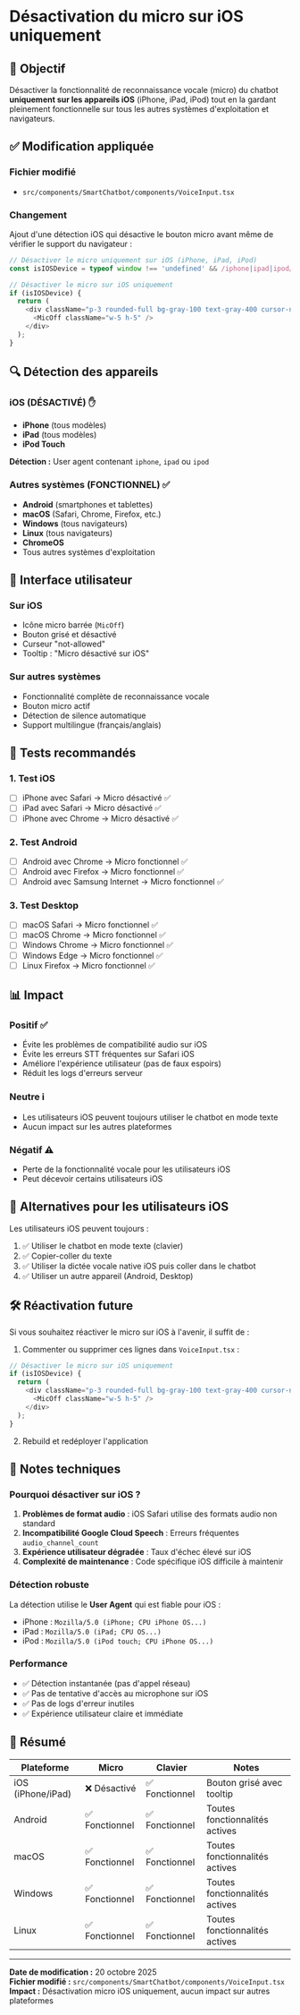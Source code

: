 # Désactivation du micro sur iOS uniquement

## 🎯 Objectif

Désactiver la fonctionnalité de reconnaissance vocale (micro) du chatbot **uniquement sur les appareils iOS** (iPhone, iPad, iPod) tout en la gardant pleinement fonctionnelle sur tous les autres systèmes d'exploitation et navigateurs.

## ✅ Modification appliquée

### Fichier modifié
- `src/components/SmartChatbot/components/VoiceInput.tsx`

### Changement
Ajout d'une détection iOS qui désactive le bouton micro avant même de vérifier le support du navigateur :

```typescript
// Désactiver le micro uniquement sur iOS (iPhone, iPad, iPod)
const isIOSDevice = typeof window !== 'undefined' && /iphone|ipad|ipod/i.test(navigator.userAgent);

// Désactiver le micro sur iOS uniquement
if (isIOSDevice) {
  return (
    <div className="p-3 rounded-full bg-gray-100 text-gray-400 cursor-not-allowed" title="Micro désactivé sur iOS">
      <MicOff className="w-5 h-5" />
    </div>
  );
}
```

## 🔍 Détection des appareils

### iOS (DÉSACTIVÉ) ✋
- **iPhone** (tous modèles)
- **iPad** (tous modèles)
- **iPod Touch**

**Détection :** User agent contenant `iphone`, `ipad` ou `ipod`

### Autres systèmes (FONCTIONNEL) ✅
- **Android** (smartphones et tablettes)
- **macOS** (Safari, Chrome, Firefox, etc.)
- **Windows** (tous navigateurs)
- **Linux** (tous navigateurs)
- **ChromeOS**
- Tous autres systèmes d'exploitation

## 🎨 Interface utilisateur

### Sur iOS
- Icône micro barrée (`MicOff`)
- Bouton grisé et désactivé
- Curseur "not-allowed"
- Tooltip : "Micro désactivé sur iOS"

### Sur autres systèmes
- Fonctionnalité complète de reconnaissance vocale
- Bouton micro actif
- Détection de silence automatique
- Support multilingue (français/anglais)

## 🧪 Tests recommandés

### 1. Test iOS
- [ ] iPhone avec Safari → Micro désactivé ✅
- [ ] iPad avec Safari → Micro désactivé ✅
- [ ] iPhone avec Chrome → Micro désactivé ✅

### 2. Test Android
- [ ] Android avec Chrome → Micro fonctionnel ✅
- [ ] Android avec Firefox → Micro fonctionnel ✅
- [ ] Android avec Samsung Internet → Micro fonctionnel ✅

### 3. Test Desktop
- [ ] macOS Safari → Micro fonctionnel ✅
- [ ] macOS Chrome → Micro fonctionnel ✅
- [ ] Windows Chrome → Micro fonctionnel ✅
- [ ] Windows Edge → Micro fonctionnel ✅
- [ ] Linux Firefox → Micro fonctionnel ✅

## 📊 Impact

### Positif ✅
- Évite les problèmes de compatibilité audio sur iOS
- Évite les erreurs STT fréquentes sur Safari iOS
- Améliore l'expérience utilisateur (pas de faux espoirs)
- Réduit les logs d'erreurs serveur

### Neutre ℹ️
- Les utilisateurs iOS peuvent toujours utiliser le chatbot en mode texte
- Aucun impact sur les autres plateformes

### Négatif ⚠️
- Perte de la fonctionnalité vocale pour les utilisateurs iOS
- Peut décevoir certains utilisateurs iOS

## 🔄 Alternatives pour les utilisateurs iOS

Les utilisateurs iOS peuvent toujours :
1. ✅ Utiliser le chatbot en mode texte (clavier)
2. ✅ Copier-coller du texte
3. ✅ Utiliser la dictée vocale native iOS puis coller dans le chatbot
4. ✅ Utiliser un autre appareil (Android, Desktop)

## 🛠️ Réactivation future

Si vous souhaitez réactiver le micro sur iOS à l'avenir, il suffit de :

1. Commenter ou supprimer ces lignes dans `VoiceInput.tsx` :
```typescript
// Désactiver le micro sur iOS uniquement
if (isIOSDevice) {
  return (
    <div className="p-3 rounded-full bg-gray-100 text-gray-400 cursor-not-allowed" title="Micro désactivé sur iOS">
      <MicOff className="w-5 h-5" />
    </div>
  );
}
```

2. Rebuild et redéployer l'application

## 📝 Notes techniques

### Pourquoi désactiver sur iOS ?

1. **Problèmes de format audio** : iOS Safari utilise des formats audio non standard
2. **Incompatibilité Google Cloud Speech** : Erreurs fréquentes `audio_channel_count`
3. **Expérience utilisateur dégradée** : Taux d'échec élevé sur iOS
4. **Complexité de maintenance** : Code spécifique iOS difficile à maintenir

### Détection robuste

La détection utilise le **User Agent** qui est fiable pour iOS :
- iPhone : `Mozilla/5.0 (iPhone; CPU iPhone OS...)`
- iPad : `Mozilla/5.0 (iPad; CPU OS...)`
- iPod : `Mozilla/5.0 (iPod touch; CPU iPhone OS...)`

### Performance

- ✅ Détection instantanée (pas d'appel réseau)
- ✅ Pas de tentative d'accès au microphone sur iOS
- ✅ Pas de logs d'erreur inutiles
- ✅ Expérience utilisateur claire et immédiate

## 🎯 Résumé

| Plateforme | Micro | Clavier | Notes |
|------------|-------|---------|-------|
| iOS (iPhone/iPad) | ❌ Désactivé | ✅ Fonctionnel | Bouton grisé avec tooltip |
| Android | ✅ Fonctionnel | ✅ Fonctionnel | Toutes fonctionnalités actives |
| macOS | ✅ Fonctionnel | ✅ Fonctionnel | Toutes fonctionnalités actives |
| Windows | ✅ Fonctionnel | ✅ Fonctionnel | Toutes fonctionnalités actives |
| Linux | ✅ Fonctionnel | ✅ Fonctionnel | Toutes fonctionnalités actives |

---

**Date de modification :** 20 octobre 2025  
**Fichier modifié :** `src/components/SmartChatbot/components/VoiceInput.tsx`  
**Impact :** Désactivation micro iOS uniquement, aucun impact sur autres plateformes
